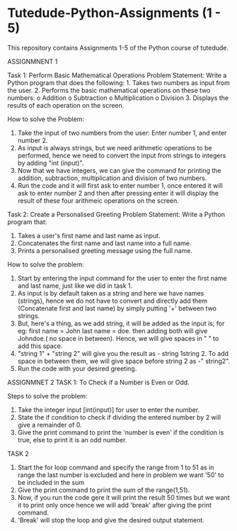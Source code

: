 # Tutedude-Python-Assignments (1 - 5)
  This repository contains Assignments 1-5 of the Python course of tutedude.

ASSIGNMNENT 1

Task 1: Perform Basic Mathematical Operations
  Problem Statement: Write a Python program that does the following:
    1.  Takes two numbers as input from the user.
    2.  Performs the basic mathematical operations on these two numbers:
      o	Addition
      o	Subtraction
      o	Multiplication
      o	Division
  3.  Displays the results of each operation on the screen.

How to solve the Problem:
  1. Take the input of two numbers from the user: Enter number 1, and enter number 2.
  2. As input is always strings, but we need arithmetic operations to be performed, hence we need to convert the input from strings to integers by adding "int (input)".
  3. Now that we have integers, we can give the command for printing the addition, subtraction, multiplication and division of two numbers.
  4. Run the code and it will first ask to enter number 1, once entered it will ask to enter number 2 and then after pressing enter it will display the result of these four arithmeic operations on the screen.

Task 2:  Create a Personalised Greeting
  Problem Statement: Write a Python program that:
  1.  Takes a user's first name and last name as input.
  2.  Concatenates the first name and last name into a full name.
  3.  Prints a personalised greeting message using the full name.

How to solve the problem:
  1. Start by entering the input command for the user to enter the first name and last name, just like we did in task 1.
  2. As input is by default taken as a string and here we have names (strings), hence we do not have to convert and directly add them (Concatenate first and last name) by simply putting '+' between two strings.
  3. But, here's a thing, as we add string, it will be added as the input is; for eg: first name = John last name = doe. then adding both will give Johndoe.( no space in between). Hence, we will give spaces in " " to add this space.
  4. "string 1" + "string 2" will give you the result as - string 1string 2. To add space in between them, we will give space before string 2 as -" string2".
  5. Run the code with your desired greeting.

ASSIGNMNET 2
TASK 1: To Check if a Number is Even or Odd.

Steps to solve the problem:
1. Take the integer input [int(input)] for user to enter the number.
2. State the if condition to check if dividing the entered number by 2 will give a remainder of 0.
3. Give the print command to print the 'number is even' if the condition is true, else to print it is an odd number.

TASK 2
1. Start the for loop command and specify the range from 1 to 51 as in range the last number is excluded and here in problem we want '50' to be included in the sum
2. Give the print command to print the sum of the range(1,51).
3. Now, if you run the code gere it will print the result 50 times but we want it to print only once hence we will add 'break' after giving the print command.
4. 'Break' will stop the loop and give the desired output statement. 
